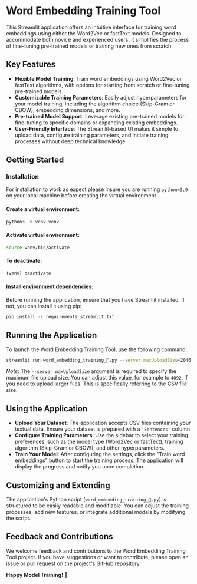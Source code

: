 # Word Embedding Training Tool

This Streamlit application offers an intuitive interface for training word embeddings using either the Word2Vec or fastText models. Designed to accommodate both novice and experienced users, it simplifies the process of fine-tuning pre-trained models or training new ones from scratch.

## Key Features

- **Flexible Model Training**: Train word embeddings using Word2Vec or fastText algorithms, with options for starting from scratch or fine-tuning pre-trained models.
- **Customizable Training Parameters**: Easily adjust hyperparameters for your model training, including the algorithm choice (Skip-Gram or CBOW), embedding dimensions, and more.
- **Pre-trained Model Support**: Leverage existing pre-trained models for fine-tuning to specific domains or expanding existing embeddings.
- **User-Friendly Interface**: The Streamlit-based UI makes it simple to upload data, configure training parameters, and initiate training processes without deep technical knowledge.

## Getting Started

### Installation

For installation to work as expect please insure you are running `python=3.9` on your local machine before creating the virtual environment.
#### Create a virtual environment:

```bash
python3 -m venv venv
```

#### Activate virtual environment:

```bash
source venv/bin/activate
```

#### To deactivate:

```bash
(venv) deactivate
```


#### Install environment dependencies:

Before running the application, ensure that you have Streamlit installed. If not, you can install it using pip:

```bash
pip install -r requirements_streamlit.txt
```

## Running the Application
To launch the Word Embedding Training Tool, use the following command:

```bash 
streamlit run word_embedding_training_🚀.py --server.maxUploadSize=2046
```

*Note*: The `--server.maxUploadSize` argument is required to specify the maximum file upload size.
You can adjust this value, for example to `4092`, if you need to upload larger files. This is specifically referring to the CSV file size.

## Using the Application
- **Upload Your Dataset**: The application accepts CSV files containing your textual data. Ensure your dataset is prepared with a `'Sentences'` column.
- **Configure Training Parameters**: Use the sidebar to select your training preferences, such as the model type (Word2Vec or fastText), training algorithm (Skip-Gram or CBOW), and other hyperparameters.
- **Train Your Model**: After configuring the settings, click the "Train word embeddings" button to start the training process. The application will display the progress and notify you upon completion.

## Customizing and Extending
The application's Python script (`word_embedding_training_🚀.py`) is structured to be easily readable and modifiable. You can adjust the training processes, add new features, or integrate additional models by modifying the script.

## Feedback and Contributions
We welcome feedback and contributions to the Word Embedding Training Tool project. If you have suggestions or want to contribute, please open an issue or pull request on the project's GitHub repository.

**Happy Model Training! 🥳**